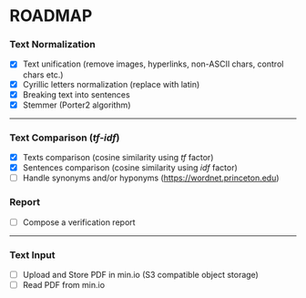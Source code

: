 
# ROADMAP

### Text Normalization

- [x] Text unification (remove images, hyperlinks, non-ASCII chars, control chars etc.)
- [x] Cyrillic letters normalization (replace with latin)
- [x] Breaking text into sentences
- [x] Stemmer (Porter2 algorithm)

---

### Text Comparison (_tf-idf_)

- [x] Texts comparison (cosine similarity using _tf_ factor)
- [x] Sentences comparison (cosine similarity using _idf_ factor)
- [ ] Handle synonyms and/or hyponyms (https://wordnet.princeton.edu)

### Report

- [ ] Compose a verification report

---

### Text Input

- [ ] Upload and Store PDF in min.io (S3 compatible object storage)
- [ ] Read PDF from min.io

